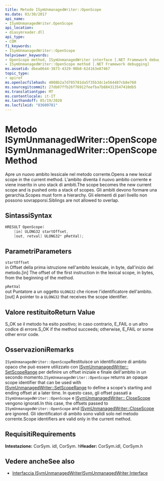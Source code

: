 ```yaml
---
title: Metodo ISymUnmanagedWriter::OpenScope
ms.date: 03/30/2017
api_name:
- ISymUnmanagedWriter.OpenScope
api_location:
- diasymreader.dll
api_type:
- COM
f1_keywords:
- ISymUnmanagedWriter::OpenScope
helpviewer_keywords:
- OpenScope method, ISymUnmanagedWriter interface [.NET Framework debugging]
- ISymUnmanagedWriter::OpenScope method [.NET Framework debugging]
ms.assetid: dbea0644-3873-4329-90b8-624163e87467
topic_type:
- apiref
ms.openlocfilehash: 4008b2a7d785781da5f35b3dc1e564487cb8e760
ms.sourcegitcommit: 27db07ffb26f76912feefba7b884313547410db5
ms.translationtype: MT
ms.contentlocale: it-IT
ms.lasthandoff: 05/19/2020
ms.locfileid: "83609781"
---
```

# <a name="isymunmanagedwriteropenscope-method"></a><span data-ttu-id="a5dc5-102">Metodo ISymUnmanagedWriter::OpenScope</span><span class="sxs-lookup"><span data-stu-id="a5dc5-102">ISymUnmanagedWriter::OpenScope Method</span></span>
<span data-ttu-id="a5dc5-103">Apre un nuovo ambito lessicale nel metodo corrente.</span><span class="sxs-lookup"><span data-stu-id="a5dc5-103">Opens a new lexical scope in the current method.</span></span> <span data-ttu-id="a5dc5-104">L'ambito diventa il nuovo ambito corrente e viene inserito in uno stack di ambiti.</span><span class="sxs-lookup"><span data-stu-id="a5dc5-104">The scope becomes the new current scope and is pushed onto a stack of scopes.</span></span> <span data-ttu-id="a5dc5-105">Gli ambiti devono formare una gerarchia.</span><span class="sxs-lookup"><span data-stu-id="a5dc5-105">Scopes must form a hierarchy.</span></span> <span data-ttu-id="a5dc5-106">Gli elementi di pari livello non possono sovrapporsi.</span><span class="sxs-lookup"><span data-stu-id="a5dc5-106">Siblings are not allowed to overlap.</span></span>  
  
## <a name="syntax"></a><span data-ttu-id="a5dc5-107">Sintassi</span><span class="sxs-lookup"><span data-stu-id="a5dc5-107">Syntax</span></span>  
  
```cpp  
HRESULT OpenScope(  
    [in] ULONG32 startOffset,  
    [out, retval] ULONG32* pRetVal);  
```  
  
## <a name="parameters"></a><span data-ttu-id="a5dc5-108">Parametri</span><span class="sxs-lookup"><span data-stu-id="a5dc5-108">Parameters</span></span>  
 `startOffset`  
 <span data-ttu-id="a5dc5-109">in Offset della prima istruzione nell'ambito lessicale, in byte, dall'inizio del metodo.</span><span class="sxs-lookup"><span data-stu-id="a5dc5-109">[in] The offset of the first instruction in the lexical scope, in bytes, from the beginning of the method.</span></span>  
  
 `pRetVal`  
 <span data-ttu-id="a5dc5-110">out Puntatore a un oggetto `ULONG32` che riceve l'identificatore dell'ambito.</span><span class="sxs-lookup"><span data-stu-id="a5dc5-110">[out] A pointer to a `ULONG32` that receives the scope identifier.</span></span>  
  
## <a name="return-value"></a><span data-ttu-id="a5dc5-111">Valore restituito</span><span class="sxs-lookup"><span data-stu-id="a5dc5-111">Return Value</span></span>  
 <span data-ttu-id="a5dc5-112">S_OK se il metodo ha esito positivo; in caso contrario, E_FAIL o un altro codice di errore.</span><span class="sxs-lookup"><span data-stu-id="a5dc5-112">S_OK if the method succeeds; otherwise, E_FAIL or some other error code.</span></span>  
  
## <a name="remarks"></a><span data-ttu-id="a5dc5-113">Osservazioni</span><span class="sxs-lookup"><span data-stu-id="a5dc5-113">Remarks</span></span>  
 <span data-ttu-id="a5dc5-114">`ISymUnmanagedWriter::OpenScope`Restituisce un identificatore di ambito opaco che può essere utilizzato con [ISymUnmanagedWriter:: SetScopeRange](../../../../docs/framework/unmanaged-api/diagnostics/isymunmanagedwriter-setscoperange-method.md) per definire un offset iniziale e finale dell'ambito in un secondo momento.</span><span class="sxs-lookup"><span data-stu-id="a5dc5-114">`ISymUnmanagedWriter::OpenScope` returns an opaque scope identifier that can be used with [ISymUnmanagedWriter::SetScopeRange](../../../../docs/framework/unmanaged-api/diagnostics/isymunmanagedwriter-setscoperange-method.md) to define a scope's starting and ending offset at a later time.</span></span> <span data-ttu-id="a5dc5-115">In questo caso, gli offset passati a `ISymUnmanagedWriter::OpenScope` e [ISymUnmanagedWriter:: CloseScope](isymunmanagedwriter-closescope-method.md) vengono ignorati.</span><span class="sxs-lookup"><span data-stu-id="a5dc5-115">In this case, the offsets passed to `ISymUnmanagedWriter::OpenScope` and [ISymUnmanagedWriter::CloseScope](isymunmanagedwriter-closescope-method.md) are ignored.</span></span> <span data-ttu-id="a5dc5-116">Gli identificatori di ambito sono validi solo nel metodo corrente.</span><span class="sxs-lookup"><span data-stu-id="a5dc5-116">Scope identifiers are valid only in the current method.</span></span>  
  
## <a name="requirements"></a><span data-ttu-id="a5dc5-117">Requisiti</span><span class="sxs-lookup"><span data-stu-id="a5dc5-117">Requirements</span></span>  
 <span data-ttu-id="a5dc5-118">**Intestazione:** CorSym. idl, CorSym. h</span><span class="sxs-lookup"><span data-stu-id="a5dc5-118">**Header:** CorSym.idl, CorSym.h</span></span>  
  
## <a name="see-also"></a><span data-ttu-id="a5dc5-119">Vedere anche</span><span class="sxs-lookup"><span data-stu-id="a5dc5-119">See also</span></span>

- [<span data-ttu-id="a5dc5-120">Interfaccia ISymUnmanagedWriter</span><span class="sxs-lookup"><span data-stu-id="a5dc5-120">ISymUnmanagedWriter Interface</span></span>](isymunmanagedwriter-interface.md)
